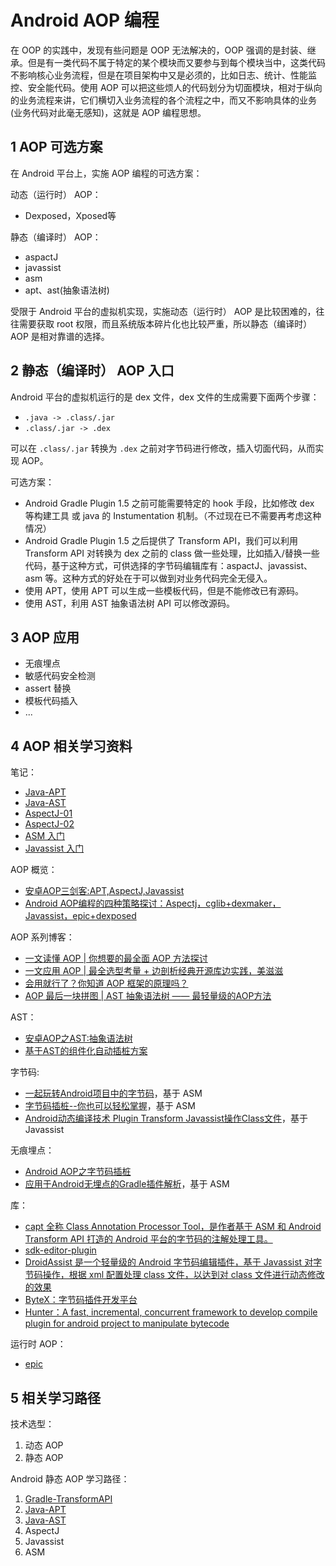 # Android AOP 编程

在 OOP 的实践中，发现有些问题是 OOP 无法解决的，OOP 强调的是封装、继承。但是有一类代码不属于特定的某个模块而又要参与到每个模块当中，这类代码不影响核心业务流程，但是在项目架构中又是必须的，比如日志、统计、性能监控、安全能代码。使用 AOP 可以把这些烦人的代码划分为切面模块，相对于纵向的业务流程来讲，它们横切入业务流程的各个流程之中，而又不影响具体的业务(业务代码对此毫无感知)，这就是 AOP 编程思想。

## 1 AOP 可选方案

在 Android 平台上，实施 AOP 编程的可选方案：

动态（运行时） AOP：

- Dexposed，Xposed等

静态（编译时） AOP：

- aspactJ
- javassist
- asm
- apt、ast(抽象语法树)

受限于 Android 平台的虚拟机实现，实施动态（运行时） AOP 是比较困难的，往往需要获取 root 权限，而且系统版本碎片化也比较严重，所以静态（编译时） AOP 是相对靠谱的选择。

## 2 静态（编译时） AOP 入口

Android 平台的虚拟机运行的是 dex 文件，dex 文件的生成需要下面两个步骤：

- `.java -> .class/.jar`
- `.class/.jar -> .dex`

可以在 `.class/.jar` 转换为 `.dex` 之前对字节码进行修改，插入切面代码，从而实现 AOP。

可选方案：

- Android Gradle Plugin 1.5 之前可能需要特定的 hook 手段，比如修改 dex 等构建工具 或 java 的 Instumentation 机制。（不过现在已不需要再考虑这种情况）
- Android Gradle Plugin 1.5 之后提供了 Transform API，我们可以利用 Transform API 对转换为 dex 之前的 class 做一些处理，比如插入/替换一些代码，基于这种方式，可供选择的字节码编辑库有：aspactJ、javassist、asm 等。这种方式的好处在于可以做到对业务代码完全无侵入。
- 使用 APT，使用 APT 可以生成一些模板代码，但是不能修改已有源码。
- 使用 AST，利用 AST 抽象语法树 API 可以修改源码。

## 3 AOP 应用

- 无痕埋点
- 敏感代码安全检测
- assert 替换
- 模板代码插入
- ...

## 4 AOP 相关学习资料

笔记：

- [Java-APT](../../Java/01-Java-Basic/注解02-APT.md)
- [Java-AST](../../Java/01-Java-Basic/注解03-AST.md)
- [AspectJ-01](../../Java/02-Advance-Java/AspectJ-01.md)
- [AspectJ-02](../../Java/02-Advance-Java/AspectJ-02.md)
- [ASM 入门](../../Java/02-Advance-Java/ASM入门.md)
- [Javassist 入门](../../Java/02-Advance-Java/Javassist入门.md)

AOP 概览：

- [安卓AOP三剑客:APT,AspectJ,Javassist](https://www.jianshu.com/p/dca3e2c8608a)
- [Android AOP编程的四种策略探讨：Aspectj，cglib+dexmaker，Javassist，epic+dexposed](https://blog.csdn.net/weelyy/article/details/78987087)

AOP 系列博客：

- [一文读懂 AOP | 你想要的最全面 AOP 方法探讨](https://www.jianshu.com/p/0799aa19ada1)
- [一文应用 AOP | 最全选型考量 + 边剖析经典开源库边实践，美滋滋](https://www.jianshu.com/p/42ce95450adb)
- [会用就行了？你知道 AOP 框架的原理吗？](https://www.jianshu.com/p/cfa16f4cf375)
- [AOP 最后一块拼图 | AST 抽象语法树 —— 最轻量级的AOP方法](https://juejin.im/post/5c45bce5f265da612c5e2d3f)

AST：

- [安卓AOP之AST:抽象语法树](https://www.jianshu.com/p/5514cf705666)
- [基于AST的组件化自动插桩方案](https://www.jianshu.com/p/a827a95fde17)

字节码:

- [一起玩转Android项目中的字节码](https://juejin.im/entry/5c0cc7c15188257d5e39647d)，基于 ASM
- [字节码插桩--你也可以轻松掌握](https://juejin.im/entry/5c886d786fb9a049f1550d65)，基于 ASM
- [Android动态编译技术 Plugin Transform Javassist操作Class文件](https://www.jianshu.com/p/a6be7cdcfc65)，基于 Javassist

无痕埋点：

- [Android AOP之字节码插桩](https://www.jianshu.com/p/c202853059b4)
- [应用于Android无埋点的Gradle插件解析](https://github.com/nailperry-zd/LazierTracker/wiki/%E5%BA%94%E7%94%A8%E4%BA%8EAndroid%E6%97%A0%E5%9F%8B%E7%82%B9%E7%9A%84Gradle%E6%8F%92%E4%BB%B6%E8%A7%A3%E6%9E%90)，基于 ASM

库：

- [capt 全称 Class Annotation Processor Tool，是作者基于 ASM 和 Android Transform API 打造的 Android 平台的字节码的注解处理工具。](https://mp.weixin.qq.com/s/8_88oUB2MJi27BJJOb-2_Q)
- [sdk-editor-plugin](https://github.com/iwhys/sdk-editor-plugin)
- [DroidAssist 是一个轻量级的 Android 字节码编辑插件，基于 Javassist 对字节码操作，根据 xml 配置处理 class 文件，以达到对 class 文件进行动态修改的效果](https://github.com/didi/DroidAssist)
- [ByteX：字节码插件开发平台](https://github.com/bytedance/ByteX)
- [Hunter：A fast, incremental, concurrent framework to develop compile plugin for android project to manipulate bytecode](https://github.com/Leaking/Hunter)

运行时 AOP：

- [epic](https://github.com/tiann/epic)

## 5 相关学习路径

技术选型：

1. 动态 AOP
2. 静态 AOP

Android 静态 AOP 学习路径：

1. [Gradle-TransformAPI](../../Gradle/Android-TransformAPI.md)
2. [Java-APT](../../Java/01-Java-Basic/注解02-APT.md)
3. [Java-AST](../../Java/01-Java-Basic/注解03-AST.md)
4. AspectJ
5. Javassist
6. ASM
